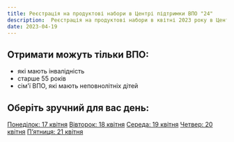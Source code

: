 ```yaml
---
title: Реєстрація на продуктові набори в Центрі підтримки ВПО "24"
description:  Реєстрація на продуктові набори в квітні 2023 року в Центрі підтримки ВПО "24" Благодійного фонду "Шелтер Плюс" у Кривому Розі за адресою вулиця Маккейна, 24 
date: 2023-04-19
---
```

## Отримати можуть тільки ВПО:

- які мають інвалідність
- старше 55 років
- сім'ї ВПО, які мають неповнолітніх дітей

## Оберіть зручний для вас день:

[Понеділок: 17 квітня](/center/vpo24/ponedilok)
[Вівторок: 18 квітня](https://www.notion.so/18-79021e89f6954fbf8501e2d1efc22388)
[Середа: 19 квітня](https://www.notion.so/19-ac0d1308e9c74749b48dcd6dc702c265)
[Четвер: 20 квітня](https://www.notion.so/20-806b7c6169f9434a87439de66077d6d6)
[П’ятниця: 21 квітня](https://www.notion.so/21-41f93a697b5f466ba80052f7a2e9bb9f)
